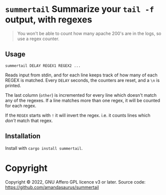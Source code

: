 # `summertail` Summarize your `tail -f` output, with regexes

> You won't be able to count how many apache 200's are in the logs, so use a regex counter.

## Usage

`summertail DELAY REGEX1 REGEX2 ...`

Reads input from stdin, and for each line keeps track of how many of each REGEX is matched. Every `DELAY` seconds, the counters are reset, and a `\n` is printed.

The last column (`other`) is incremented for every line which doesn't match any of the regexes. If a line matches more than one regex, it will be counted for each regex.

If the `REGEX` starts with `!` it will invert the regex. i.e. it counts lines which _don't_ match that regex.

## Installation

Install with `cargo install summertail`.

# Copyright

Copyright © 2022, GNU Affero GPL licence v3 or later.
Source code: https://github.com/amandasaurus/summertail
